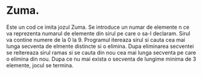 # Zuma. 
Este un cod ce imita jozul Zuma. Se introduce un numar de elemente n ce va reprezenta numarul de elemente din sirul pe care o sa-l declaram.
Sirul va contine numere de la 0 la 9.
Programul itereaza sirul si cauta cea mai lunga secventa de elmente distincte si o elimina.
Dupa eliminarea secventei se reitereaza sirul ramas si se cauta din nou cea mai lunga secventa pe care o elimina din nou.
Dupa ce nu mai exista o secventa de lungime minima de 3 elemente, jocul se termina.
